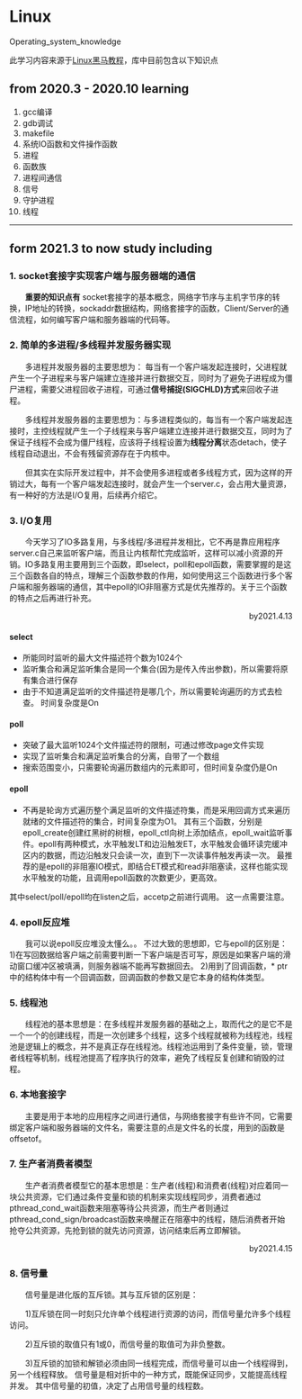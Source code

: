 # Linux
Operating_system_knowledge

此学习内容来源于[Linux黑马教程](https://www.bilibili.com/video/BV1dt411f7TZ?p=171)，库中目前包含以下知识点
## from 2020.3 - 2020.10 learning 
1. gcc编译
2. gdb调试
3. makefile
4. 系统IO函数和文件操作函数
5. 进程
6. 函数族
7. 进程间通信
8. 信号
9. 守护进程
10. 线程

---
## form 2021.3 to now study including 

### 1. socket套接字实现客户端与服务器端的通信
&emsp;&emsp;**重要的知识点有** socket套接字的基本概念，网络字节序与主机字节序的转换，IP地址的转换，sockaddr数据结构，网络套接字的函数，Client/Server的通信流程，如何编写客户端和服务器端的代码等。
### 2. 简单的多进程/多线程并发服务器实现
&emsp;&emsp;多进程并发服务器的主要思想为： 每当有一个客户端发起连接时，父进程就产生一个子进程来与客户端建立连接并进行数据交互，同时为了避免子进程成为僵尸进程，需要父进程回收子进程，可通过**信号捕捉(SIGCHLD)方式**来回收子进程。

&emsp;&emsp;多线程并发服务器的主要思想为：与多进程类似的，每当有一个客户端发起连接时，主控线程就产生一个子线程来与客户端建立连接并进行数据交互，同时为了保证子线程不会成为僵尸线程，应该将子线程设置为**线程分离**状态detach，使子线程自动退出，不会有残留资源存在于内核中。

&emsp;&emsp;但其实在实际开发过程中，并不会使用多进程或者多线程方式，因为这样的开销过大，每有一个客户端发起连接时，就会产生一个server.c，会占用大量资源，有一种好的方法是I/O复用，后续再介绍它。
### 3. I/O复用
&emsp;&emsp;今天学习了IO多路复用，与多线程/多进程并发相比，它不再是靠应用程序server.c自己来监听客户端，而且让内核帮忙完成监听，这样可以减小资源的开销。IO多路复用主要用到三个函数，即select，poll和epoll函数，需要掌握的是这三个函数各自的特点，理解三个函数参数的作用，如何使用这三个函数进行多个客户端和服务器端的通信，其中epoll的IO非阻塞方式是优先推荐的。关于三个函数的特点之后再进行补充。
<p align="right">by2021.4.13</p>

#### select
- 所能同时监听的最大文件描述符个数为1024个
- 监听集合和满足监听集合是同一个集合(因为是传入传出参数)，所以需要将原有集合进行保存
- 由于不知道满足监听的文件描述符是哪几个，所以需要轮询遍历的方式去检查。 时间复杂度是On
#### poll
- 突破了最大监听1024个文件描述符的限制，可通过修改page文件实现
- 实现了监听集合和满足监听集合的分离，自带了一个数组
- 搜索范围变小，只需要轮询遍历数组内的元素即可，但时间复杂度仍是On
#### epoll
- 不再是轮询方式遍历整个满足监听的文件描述符集，而是采用回调方式来遍历就绪的文件描述符的集合，时间复杂度为O1。 其有三个函数，分别是epoll_create创建红黑树的树根，epoll_ctl向树上添加结点，epoll_wait监听事件。epoll有两种模式，水平触发LT和边沿触发ET，水平触发会循环读完缓冲区内的数据，而边沿触发只会读一次，直到下一次读事件触发再读一次。 最推荐的是epoll的非阻塞IO模式，即结合ET模式和read非阻塞读，这样也能实现水平触发的功能，且调用epoll函数的次数更少，更高效。

其中select/poll/epoll均在listen之后，accetp之前进行调用。 这一点需要注意。


### 4. epoll反应堆
&emsp;&emsp;我可以说epoll反应堆没太懂么。。 不过大致的思想即，它与epoll的区别是： 1)在写回数据给客户端之前需要判断一下客户端是否可写，原因是如果客户端的滑动窗口缓冲区被填满，则服务器端不能再写数据回去。 2)用到了回调函数，* ptr中的结构体中有一个回调函数，回调函数的参数又是它本身的结构体类型。

### 5. 线程池
&emsp;&emsp;线程池的基本思想是：在多线程并发服务器的基础之上，取而代之的是它不是一个一个的创建线程，而是一次创建多个线程，这多个线程就被称为线程池，线程池是逻辑上的概念，并不是真正存在线程池。线程池运用到了条件变量，锁，管理者线程等机制，线程池提高了程序执行的效率，避免了线程反复创建和销毁的过程。

### 6. 本地套接字
&emsp;&emsp;主要是用于本地的应用程序之间进行通信，与网络套接字有些许不同，它需要绑定客户端和服务器端的文件名，需要注意的点是文件名的长度，用到的函数是offsetof。

### 7. 生产者消费者模型
&emsp;&emsp;生产者消费者模型它的基本思想是：生产者(线程)和消费者(线程)对应着同一块公共资源，它们通过条件变量和锁的机制来实现线程同步，消费者通过pthread_cond_wait函数来阻塞等待公共资源，而生产者则通过pthread_cond_sign/broadcast函数来唤醒正在阻塞中的线程，随后消费者开始抢夺公共资源，先抢到锁的就先访问资源，访问结束后再立即解锁。
<p align="right">by2021.4.15</p>

### 8. 信号量
&emsp;&emsp;信号量是进化版的互斥锁。其与互斥锁的区别是： 

&emsp;&emsp;1)互斥锁在同一时刻只允许单个线程进行资源的访问，而信号量允许多个线程访问。 

&emsp;&emsp;2)互斥锁的取值只有1或0，而信号量的取值可为非负整数。 

&emsp;&emsp;3)互斥锁的加锁和解锁必须由同一线程完成，而信号量可以由一个线程得到，另一个线程释放。  信号量是相对折中的一种方式，既能保证同步，又能提高线程并发。 其中信号量的初值，决定了占用信号量的线程数。
